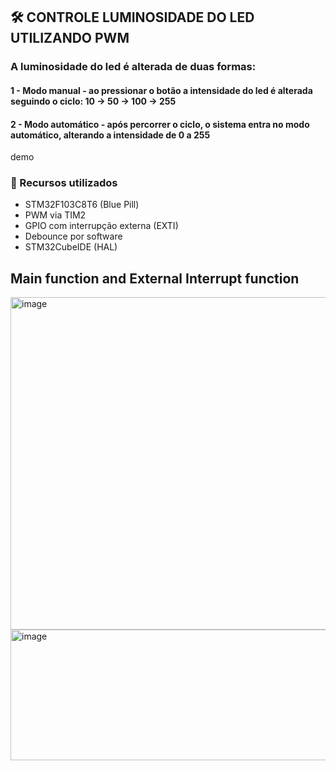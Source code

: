 ## 🛠️ CONTROLE LUMINOSIDADE DO LED UTILIZANDO PWM

### A luminosidade do led é alterada de duas formas:
#### 1 - Modo manual - ao pressionar o botão a intensidade do led é alterada seguindo o ciclo: 10 -> 50 -> 100 -> 255
#### 2 - Modo automático - após percorrer o ciclo, o sistema entra no modo automático, alterando a intensidade de 0 a 255 

demo
  
### 📌 Recursos utilizados
  - STM32F103C8T6 (Blue Pill)
  - PWM via TIM2
  - GPIO com interrupção externa (EXTI)
  - Debounce por software
  - STM32CubeIDE (HAL)

 ## Main function and External Interrupt function
<img width="604" height="532" alt="image" src="https://github.com/user-attachments/assets/a62e608a-18fb-4652-a1cf-7e90dbe4f230" />
<img width="604" height="209" alt="image" src="https://github.com/user-attachments/assets/21e78388-38ec-4a8f-a0d8-4f8be3e7a705" />

